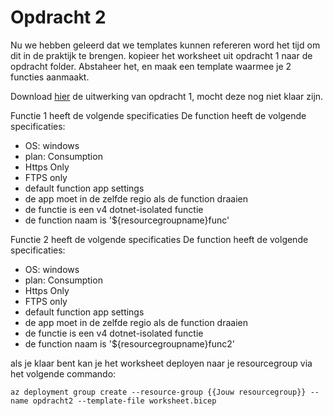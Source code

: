 # Opdracht 2
Nu we hebben geleerd dat we templates kunnen refereren word het tijd om dit in de praktijk te brengen. kopieer het worksheet uit opdracht 1 naar de opdracht folder. Abstaheer het, en maak een template waarmee je 2 functies aanmaakt.

Download [hier](https://gist.github.com/mligtenberg/4f3258c3ecf4abc943e4cea8f05fe34e) de uitwerking van opdracht 1, mocht deze nog niet klaar zijn.

Functie 1 heeft de volgende specificaties
De function heeft de volgende specificaties:
- OS: windows
- plan: Consumption
- Https Only
- FTPS only
- default function app settings
- de app moet in de zelfde regio als de function draaien
- de functie is een v4 dotnet-isolated functie
- de function naam is '${resourcegroupname}func'

Functie 2 heeft de volgende specificaties
De function heeft de volgende specificaties:
- OS: windows
- plan: Consumption
- Https Only
- FTPS only
- default function app settings
- de app moet in de zelfde regio als de function draaien
- de functie is een v4 dotnet-isolated functie
- de function naam is '${resourcegroupname}func2'


als je klaar bent kan je het worksheet deployen naar je resourcegroup via het volgende commando:
```azurecli
az deployment group create --resource-group {{Jouw resourcegroup}} --name opdracht2 --template-file worksheet.bicep   
```
